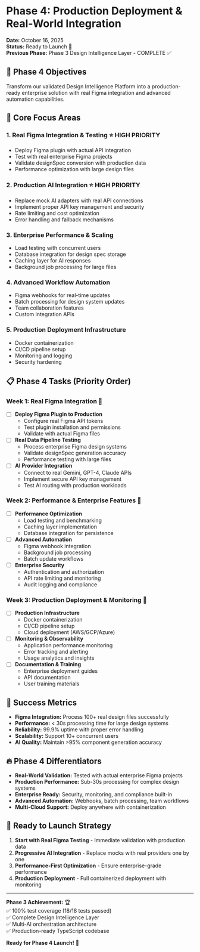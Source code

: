 # Phase 4: Production Deployment & Real-World Integration

**Date:** October 16, 2025  
**Status:** Ready to Launch 🚀  
**Previous Phase:** Phase 3 Design Intelligence Layer - COMPLETE ✅

## 🎯 Phase 4 Objectives

Transform our validated Design Intelligence Platform into a production-ready enterprise solution with real Figma integration and advanced automation capabilities.

## 🚀 Core Focus Areas

### 1. **Real Figma Integration & Testing** ⭐ HIGH PRIORITY
- Deploy Figma plugin with actual API integration
- Test with real enterprise Figma projects
- Validate designSpec conversion with production data
- Performance optimization with large design files

### 2. **Production AI Integration** ⭐ HIGH PRIORITY  
- Replace mock AI adapters with real API connections
- Implement proper API key management and security
- Rate limiting and cost optimization
- Error handling and fallback mechanisms

### 3. **Enterprise Performance & Scaling**
- Load testing with concurrent users
- Database integration for design spec storage
- Caching layer for AI responses
- Background job processing for large files

### 4. **Advanced Workflow Automation**
- Figma webhooks for real-time updates
- Batch processing for design system updates
- Team collaboration features
- Custom integration APIs

### 5. **Production Deployment Infrastructure**
- Docker containerization
- CI/CD pipeline setup
- Monitoring and logging
- Security hardening

## 📋 Phase 4 Tasks (Priority Order)

### Week 1: Real Figma Integration 🎨
- [ ] **Deploy Figma Plugin to Production**
  - Configure real Figma API tokens
  - Test plugin installation and permissions
  - Validate with actual Figma files
- [ ] **Real Data Pipeline Testing**
  - Process enterprise Figma design systems
  - Validate designSpec generation accuracy
  - Performance testing with large files
- [ ] **AI Provider Integration**
  - Connect to real Gemini, GPT-4, Claude APIs
  - Implement secure API key management
  - Test AI routing with production workloads

### Week 2: Performance & Enterprise Features 🚀
- [ ] **Performance Optimization**
  - Load testing and benchmarking
  - Caching layer implementation
  - Database integration for persistence
- [ ] **Advanced Automation**
  - Figma webhook integration
  - Background job processing
  - Batch update workflows
- [ ] **Enterprise Security**
  - Authentication and authorization
  - API rate limiting and monitoring
  - Audit logging and compliance

### Week 3: Production Deployment & Monitoring 🔧
- [ ] **Production Infrastructure**
  - Docker containerization
  - CI/CD pipeline setup
  - Cloud deployment (AWS/GCP/Azure)
- [ ] **Monitoring & Observability**
  - Application performance monitoring
  - Error tracking and alerting
  - Usage analytics and insights
- [ ] **Documentation & Training**
  - Enterprise deployment guides
  - API documentation
  - User training materials

## 🎯 Success Metrics

- **Figma Integration:** Process 100+ real design files successfully
- **Performance:** < 30s processing time for large design systems
- **Reliability:** 99.9% uptime with proper error handling
- **Scalability:** Support 10+ concurrent users
- **AI Quality:** Maintain >95% component generation accuracy

## 🔥 Phase 4 Differentiators

- **Real-World Validation:** Tested with actual enterprise Figma projects
- **Production Performance:** Sub-30s processing for complex design systems
- **Enterprise Ready:** Security, monitoring, and compliance built-in
- **Advanced Automation:** Webhooks, batch processing, team workflows
- **Multi-Cloud Support:** Deploy anywhere with containerization

## 🚀 Ready to Launch Strategy

1. **Start with Real Figma Testing** - Immediate validation with production data
2. **Progressive AI Integration** - Replace mocks with real providers one by one
3. **Performance-First Optimization** - Ensure enterprise-grade performance
4. **Production Deployment** - Full containerized deployment with monitoring

---

**Phase 3 Achievement:** 🏆  
✅ 100% test coverage (18/18 tests passed)  
✅ Complete Design Intelligence Layer  
✅ Multi-AI orchestration architecture  
✅ Production-ready TypeScript codebase  

**Ready for Phase 4 Launch!** 🚀